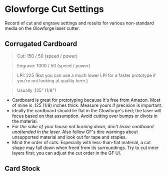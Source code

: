# Glowforge Cut Settings
Record of cut and engrave settings and results for various non-standard media on the Glowforge laser cutter.

## Corrugated Cardboard

> Cut: 150 / 50 (speed / power)
 
> Engrave: 1000 / 50 (speed / power)

> LPI: 225 (But you can use a much lower LPI for a faster prototype if you're not looking at quality here.)
 
> Usually .125" (1/8")

 * Cardboard is great for prototyping because it's free from Amazon. Most of mine is .125 (1/8) inches thick. Measure yours if precision is important. 
 * Ideally the cardboard should lie flat in the Glowforge's bed; the laser will focus based on that assumption. Avoid cutting over bumps or divots in the material. 
 * <em>For the sake of your house not burning down, don't leave cardboard unattended in the laser.</em> Also follow GF's dire warnings about unsupported material and look out for tape and staples.
 * Mind the order of cuts. Especially with less-than-flat material, a cut shape may fall down when freed from its surroundings. Try to cut inner layers first; you can adjust the cut order in the GF UI.

## Card Stock

